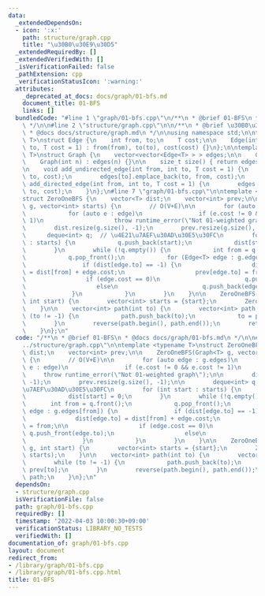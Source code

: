 ```yaml
---
data:
  _extendedDependsOn:
  - icon: ':x:'
    path: structure/graph.cpp
    title: "\u30B0\u30E9\u30D5"
  _extendedRequiredBy: []
  _extendedVerifiedWith: []
  _isVerificationFailed: false
  _pathExtension: cpp
  _verificationStatusIcon: ':warning:'
  attributes:
    _deprecated_at_docs: docs/graph/01-bfs.md
    document_title: 01-BFS
    links: []
  bundledCode: "#line 1 \"graph/01-bfs.cpp\"\n/**\n * @brief 01-BFS\n * @docs docs/graph/01-bfs.md\n\
    \ */\n\n#line 2 \"structure/graph.cpp\"\n\n/**\n * @brief \u30B0\u30E9\u30D5\n\
    \ * @docs docs/structure/graph.md\n */\n\nusing namespace std;\n\ntemplate <typename\
    \ T>\nstruct Edge {\n    int from, to;\n    T cost;\n\n    Edge(int from, int\
    \ to, T cost = 1) : from(from), to(to), cost(cost) {}\n};\n\ntemplate <typename\
    \ T>\nstruct Graph {\n    vector<vector<Edge<T> > > edges;\n\n    Graph() = default;\n\
    \    Graph(int n) : edges(n) {}\n\n    size_t size() { return edges.size(); }\n\
    \n    void add_undirected_edge(int from, int to, T cost = 1) {\n        edges[from].emplace_back(from,\
    \ to, cost);\n        edges[to].emplace_back(to, from, cost);\n    }\n\n    void\
    \ add_directed_edge(int from, int to, T cost = 1) {\n        edges[from].emplace_back(from,\
    \ to, cost);\n    }\n};\n#line 7 \"graph/01-bfs.cpp\"\n\ntemplate <typename T>\n\
    struct ZeroOneBFS {\n    vector<T> dist;\n    vector<int> prev;\n\n    ZeroOneBFS(Graph<T>\
    \ g, vector<int> starts) {\n        // O(V+E)\n\n        for (auto edge : g.edges)\n\
    \            for (auto e : edge)\n                if (e.cost != 0 && e.cost !=\
    \ 1)\n                    throw runtime_error(\"Not 01-weighted graph\");\n\n\
    \        dist.resize(g.size(), -1);\n        prev.resize(g.size(), -1);\n\n  \
    \      deque<int> q;  // \u4E21\u7AEF\u30AD\u30E5\u30FC\n        for (int start\
    \ : starts) {\n            q.push_back(start);\n            dist[start] = 0;\n\
    \        }\n        while (!q.empty()) {\n            int from = q.front();\n\
    \            q.pop_front();\n            for (Edge<T> edge : g.edges[from]) {\n\
    \                if (dist[edge.to] == -1) {\n                    dist[edge.to]\
    \ = dist[from] + edge.cost;\n                    prev[edge.to] = from;\n\n   \
    \                 if (edge.cost == 0)\n                        q.push_front(edge.to);\n\
    \                    else\n                        q.push_back(edge.to);\n   \
    \             }\n            }\n        }\n    }\n\n    ZeroOneBFS(Graph<T> g,\
    \ int start) {\n        vector<int> starts = {start};\n        ZeroOneBFS(g, starts);\n\
    \    }\n\n    vector<int> path(int to) {\n        vector<int> path;\n        while\
    \ (to != -1) {\n            path.push_back(to);\n            to = prev[to];\n\
    \        }\n        reverse(path.begin(), path.end());\n        return path;\n\
    \    }\n};\n"
  code: "/**\n * @brief 01-BFS\n * @docs docs/graph/01-bfs.md\n */\n\n#include \"\
    ../structure/graph.cpp\"\n\ntemplate <typename T>\nstruct ZeroOneBFS {\n    vector<T>\
    \ dist;\n    vector<int> prev;\n\n    ZeroOneBFS(Graph<T> g, vector<int> starts)\
    \ {\n        // O(V+E)\n\n        for (auto edge : g.edges)\n            for (auto\
    \ e : edge)\n                if (e.cost != 0 && e.cost != 1)\n               \
    \     throw runtime_error(\"Not 01-weighted graph\");\n\n        dist.resize(g.size(),\
    \ -1);\n        prev.resize(g.size(), -1);\n\n        deque<int> q;  // \u4E21\
    \u7AEF\u30AD\u30E5\u30FC\n        for (int start : starts) {\n            q.push_back(start);\n\
    \            dist[start] = 0;\n        }\n        while (!q.empty()) {\n     \
    \       int from = q.front();\n            q.pop_front();\n            for (Edge<T>\
    \ edge : g.edges[from]) {\n                if (dist[edge.to] == -1) {\n      \
    \              dist[edge.to] = dist[from] + edge.cost;\n                    prev[edge.to]\
    \ = from;\n\n                    if (edge.cost == 0)\n                       \
    \ q.push_front(edge.to);\n                    else\n                        q.push_back(edge.to);\n\
    \                }\n            }\n        }\n    }\n\n    ZeroOneBFS(Graph<T>\
    \ g, int start) {\n        vector<int> starts = {start};\n        ZeroOneBFS(g,\
    \ starts);\n    }\n\n    vector<int> path(int to) {\n        vector<int> path;\n\
    \        while (to != -1) {\n            path.push_back(to);\n            to =\
    \ prev[to];\n        }\n        reverse(path.begin(), path.end());\n        return\
    \ path;\n    }\n};\n"
  dependsOn:
  - structure/graph.cpp
  isVerificationFile: false
  path: graph/01-bfs.cpp
  requiredBy: []
  timestamp: '2022-04-03 10:00:30+09:00'
  verificationStatus: LIBRARY_NO_TESTS
  verifiedWith: []
documentation_of: graph/01-bfs.cpp
layout: document
redirect_from:
- /library/graph/01-bfs.cpp
- /library/graph/01-bfs.cpp.html
title: 01-BFS
---
```


